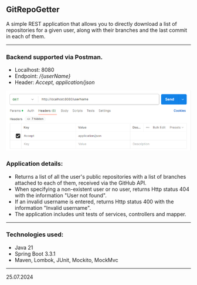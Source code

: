 ## GitRepoGetter
A simple REST application that allows you to directly download a list of repositories for a given user, along with their branches and the last commit in each of them.
<hr>

### Backend supported via Postman.

* Localhost: 8080
* Endpoint: <i>/{userName}</i>
* Header: <i>Accept, application/json</i>

![img.png](img.png)

### Application details:
* Returns a list of all the user's public repositories with a list of branches attached to each of them, received via the GitHub API.
* When specifying a non-existent user or no user, returns Http status 404 with the information "User not found".
* If an invalid username is entered, returns Http status 400 with the information "Invalid username".
* The application includes unit tests of services, controllers and mapper.
<hr>

### Technologies used:
* Java 21
* Spring Boot 3.3.1
* Maven, Lombok, JUnit, Mockito, MockMvc

<hr>
25.07.2024

